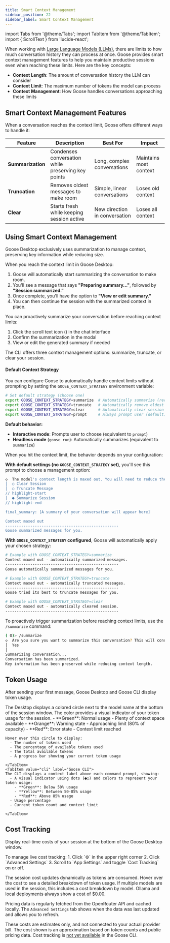 ```yaml
---
title: Smart Context Management
sidebar_position: 22
sidebar_label: Smart Context Management
---
```


import Tabs from '@theme/Tabs';
import TabItem from '@theme/TabItem';
import { ScrollText } from 'lucide-react';

When working with [Large Language Models (LLMs)](/docs/getting-started/providers), there are limits to how much conversation history they can process at once. Goose provides smart context management features to help you maintain productive sessions even when reaching these limits. Here are the key concepts:

- **Context Length**: The amount of conversation history the LLM can consider
- **Context Limit**: The maximum number of tokens the model can process
- **Context Management**: How Goose handles conversations approaching these limits

## Smart Context Management Features

When a conversation reaches the context limit, Goose offers different ways to handle it:

| Feature | Description | Best For | Impact |
|---------|-------------|-----------|---------|
| **Summarization** | Condenses conversation while preserving key points | Long, complex conversations | Maintains most context |
| **Truncation** | Removes oldest messages to make room | Simple, linear conversations | Loses old context |
| **Clear** | Starts fresh while keeping session active | New direction in conversation | Loses all context |

## Using Smart Context Management

<Tabs groupId="interface">
  <TabItem value="ui" label="Goose Desktop" default>

Goose Desktop exclusively uses summarization to manage context, preserving key information while reducing size.

<Tabs>
  <TabItem value="automatic" label="Automatic" default>

When you reach the context limit in Goose Desktop:

1. Goose will automatically start summarizing the conversation to make room.
2. You'll see a message that says **"Preparing summary..."**, followed by **"Session summarized."**
3. Once complete, you'll have the option to **"View or edit summary."**
4. You can then continue the session with the summarized context in place.

  </TabItem>
  <TabItem value="manual" label="Manual">

You can proactively summarize your conversation before reaching context limits:

1. Click the scroll text icon (<ScrollText className="inline" size={16} />) in the chat interface
2. Confirm the summarization in the modal
3. View or edit the generated summary if needed

  </TabItem>
</Tabs>

  </TabItem>
  <TabItem value="cli" label="Goose CLI">

The CLI offers three context management options: summarize, truncate, or clear your session.

#### Default Context Strategy

You can configure Goose to automatically handle context limits without prompting by setting the `GOOSE_CONTEXT_STRATEGY` environment variable:

```bash
# Set default strategy (choose one)
export GOOSE_CONTEXT_STRATEGY=summarize  # Automatically summarize (recommended)
export GOOSE_CONTEXT_STRATEGY=truncate   # Automatically remove oldest messages
export GOOSE_CONTEXT_STRATEGY=clear      # Automatically clear session
export GOOSE_CONTEXT_STRATEGY=prompt     # Always prompt user (default)
```

**Default behavior:**
- **Interactive mode**: Prompts user to choose (equivalent to `prompt`)
- **Headless mode** (`goose run`): Automatically summarizes (equivalent to `summarize`)

<Tabs>
  <TabItem value="automatic" label="Automatic" default>

When you hit the context limit, the behavior depends on your configuration:

**With default settings (no `GOOSE_CONTEXT_STRATEGY` set)**, you'll see this prompt to choose a management option:

```sh
◇  The model's context length is maxed out. You will need to reduce the # msgs. Do you want to?
│  ○ Clear Session   
│  ○ Truncate Message
// highlight-start
│  ● Summarize Session
// highlight-end

final_summary: [A summary of your conversation will appear here]

Context maxed out
--------------------------------------------------
Goose summarized messages for you.
```

**With `GOOSE_CONTEXT_STRATEGY` configured**, Goose will automatically apply your chosen strategy:

```sh
# Example with GOOSE_CONTEXT_STRATEGY=summarize
Context maxed out - automatically summarized messages.
--------------------------------------------------
Goose automatically summarized messages for you.

# Example with GOOSE_CONTEXT_STRATEGY=truncate
Context maxed out - automatically truncated messages.
--------------------------------------------------
Goose tried its best to truncate messages for you.

# Example with GOOSE_CONTEXT_STRATEGY=clear
Context maxed out - automatically cleared session.
--------------------------------------------------
```

  </TabItem>
  <TabItem value="manual" label="Manual">

To proactively trigger summarization before reaching context limits, use the `/summarize` command:

```sh
( O)> /summarize
◇  Are you sure you want to summarize this conversation? This will condense the message history.
│  Yes 
│
Summarizing conversation...
Conversation has been summarized.
Key information has been preserved while reducing context length.
```

  </TabItem>
</Tabs>

  </TabItem>
</Tabs>

## Token Usage
After sending your first message, Goose Desktop and Goose CLI display token usage.

<Tabs groupId="interface">
    <TabItem value="ui" label="Goose Desktop" default>
    The Desktop displays a colored circle next to the model name at the bottom of the session window. The color provides a visual indicator of your token usage for the session. 
      - **Green**: Normal usage - Plenty of context space available
      - **Orange**: Warning state - Approaching limit (80% of capacity)
      - **Red**: Error state - Context limit reached
    
    Hover over this circle to display:
      - The number of tokens used
      - The percentage of available tokens used
      - The total available tokens
      - A progress bar showing your current token usage
        
    </TabItem>
    <TabItem value="cli" label="Goose CLI">
    The CLI displays a context label above each command prompt, showing:
      - A visual indicator using dots (●○) and colors to represent your token usage:
        - **Green**: Below 50% usage
        - **Yellow**: Between 50-85% usage
        - **Red**: Above 85% usage
      - Usage percentage
      - Current token count and context limit

    </TabItem>
</Tabs>

## Cost Tracking
Display real-time costs of your session at the bottom of the Goose Desktop window.

<Tabs groupId="interface">
    <TabItem value="ui" label="Goose Desktop" default>
To manage live cost tracking:
  1. Click `⚙️` in the upper right corner 
  2. Click `Advanced Settings`
  3. Scroll to `App Settings` and toggle `Cost Tracking` on or off.

The session cost updates dynamically as tokens are consumed. Hover over the cost to see a detailed breakdown of token usage. If multiple models are used in the session, this includes a cost breakdown by model. Ollama and local deployments always show a cost of $0.00.

Pricing data is regularly fetched from the OpenRouter API and cached locally. The `Advanced Settings` tab shows when the data was last updated and allows you to refresh. 

These costs are estimates only, and not connected to your actual provider bill. The cost shown is an approximation based on token counts and public pricing data.
</TabItem>
    <TabItem value="cli" label="Goose CLI">
    Cost tracking is [not yet available](https://github.com/block/goose/issues/3206) in the Goose CLI. 
    </TabItem>
</Tabs>